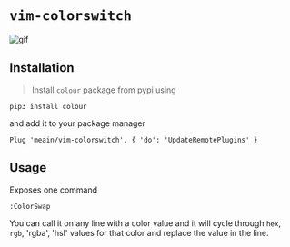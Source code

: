 # `vim-colorswitch`

![gif](https://i.imgur.com/eH7LpKa.gif)

## Installation

> Install `colour` package from pypi using
```
pip3 install colour
``` 
and add it to your package manager
```
Plug 'meain/vim-colorswitch', { 'do': 'UpdateRemotePlugins' }
```


## Usage


Exposes one command

```
:ColorSwap
```

You can call it on any line with a color value and it will cycle through `hex`, `rgb`, 'rgba', 'hsl' values for that
color and replace the value in the line.
